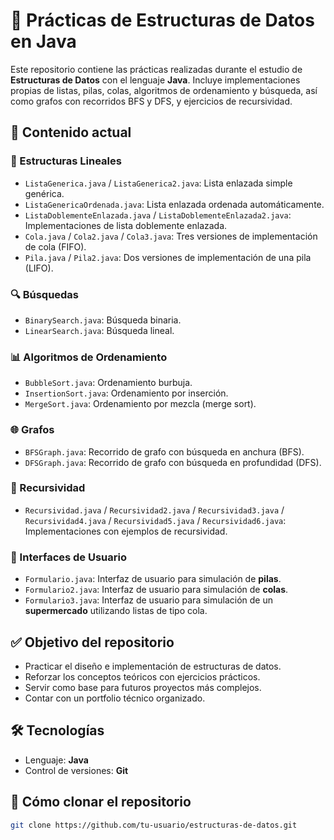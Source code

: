 # 🧠 Prácticas de Estructuras de Datos en Java

Este repositorio contiene las prácticas realizadas durante el estudio de **Estructuras de Datos** con el lenguaje **Java**. Incluye implementaciones propias de listas, pilas, colas, algoritmos de ordenamiento y búsqueda, así como grafos con recorridos BFS y DFS, y ejercicios de recursividad.

## 📁 Contenido actual

### 🔁 Estructuras Lineales

- `ListaGenerica.java` / `ListaGenerica2.java`: Lista enlazada simple genérica.
- `ListaGenericaOrdenada.java`: Lista enlazada ordenada automáticamente.
- `ListaDoblementeEnlazada.java` / `ListaDoblementeEnlazada2.java`: Implementaciones de lista doblemente enlazada.
- `Cola.java` / `Cola2.java` / `Cola3.java`: Tres versiones de implementación de cola (FIFO).
- `Pila.java` / `Pila2.java`: Dos versiones de implementación de una pila (LIFO).

### 🔍 Búsquedas

- `BinarySearch.java`: Búsqueda binaria.
- `LinearSearch.java`: Búsqueda lineal.

### 📊 Algoritmos de Ordenamiento

- `BubbleSort.java`: Ordenamiento burbuja.
- `InsertionSort.java`: Ordenamiento por inserción.
- `MergeSort.java`: Ordenamiento por mezcla (merge sort).

### 🌐 Grafos

- `BFSGraph.java`: Recorrido de grafo con búsqueda en anchura (BFS).
- `DFSGraph.java`: Recorrido de grafo con búsqueda en profundidad (DFS).

### 🧩 Recursividad
- `Recursividad.java` / `Recursividad2.java` / `Recursividad3.java` / `Recursividad4.java` / `Recursividad5.java` / `Recursividad6.java`: Implementaciones con ejemplos de recursividad.

### 🏢 Interfaces de Usuario

- `Formulario.java`: Interfaz de usuario para simulación de **pilas**.
- `Formulario2.java`: Interfaz de usuario para simulación de **colas**.
- `Formulario3.java`: Interfaz de usuario para simulación de un **supermercado** utilizando listas de tipo cola.

## ✅ Objetivo del repositorio

- Practicar el diseño e implementación de estructuras de datos.
- Reforzar los conceptos teóricos con ejercicios prácticos.
- Servir como base para futuros proyectos más complejos.
- Contar con un portfolio técnico organizado.

## 🛠️ Tecnologías

- Lenguaje: **Java**
- Control de versiones: **Git**

## 🚀 Cómo clonar el repositorio

```bash
git clone https://github.com/tu-usuario/estructuras-de-datos.git
